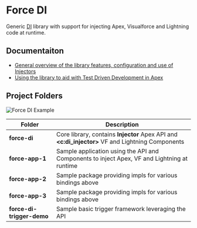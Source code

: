 # Force DI

Generic [DI](https://en.wikipedia.org/wiki/Dependency_injection) library with support for injecting Apex, Visualforce and Lightning code at runtime. 

Documentaiton
-------------
- [General overview of the library features, configuration and use of Injectors](https://andyinthecloud.com/2018/07/15/managing-dependency-injection-within-salesforce/)
- [Using the library to aid with Test Driven Development in Apex](https://andyinthecloud.com/2018/07/29/test-driven-development-mocking-and-force-di/)

Project Folders
---------------

![Force DI Example](https://andrewfawcett.files.wordpress.com/2018/07/forcedi2.png)

| Folder | Description |
| ------ | ----------- |
| **force-di** | Core library, contains **Injector** Apex API and **<c:di_injector>** VF and Lightning Components |
| **force-app-1** | Sample application using the API and Components to inject Apex, VF and Lightning at runtime |
| **force-app-2** | Sample package providing impls for various bindings above |
| **force-app-3** | Sample package providing impls for various bindings above |
| **force-di-trigger-demo** | Sample basic trigger framework leveraging the API |
